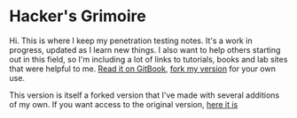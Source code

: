 # Hacker's Grimoire

Hi. This is where I keep my penetration testing notes. It's a work in progress, updated as I learn new things. I also want to help others starting out in this field, so I'm including a lot of links to tutorials, books and lab sites that were helpful to me. [Read it on GitBook](https://conor-rynne62.gitbook.io/hacking-notes/), [fork my version](https://github.com/AFFT-520/hackers-grimoire) for your own use.

This version is itself a forked version that I've made with several additions of my own. If you want access to the original version, [here it is](https://github.com/vulp3cula/hackers-grimoire)


